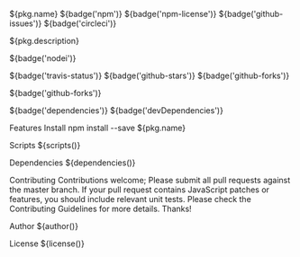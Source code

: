 ${pkg.name}
${badge('npm')} ${badge('npm-license')} ${badge('github-issues')} ${badge('circleci')}

${pkg.description}

${badge('nodei')}

${badge('travis-status')} ${badge('github-stars')} ${badge('github-forks')}

${badge('github-forks')}

${badge('dependencies')} ${badge('devDependencies')}

Features
Install
npm install --save ${pkg.name}

Scripts
${scripts()}

Dependencies
${dependencies()}

Contributing
Contributions welcome; Please submit all pull requests against the master branch. If your pull request contains JavaScript patches or features, you should include relevant unit tests. Please check the Contributing Guidelines for more details. Thanks!

Author
${author()}

License
${license()}